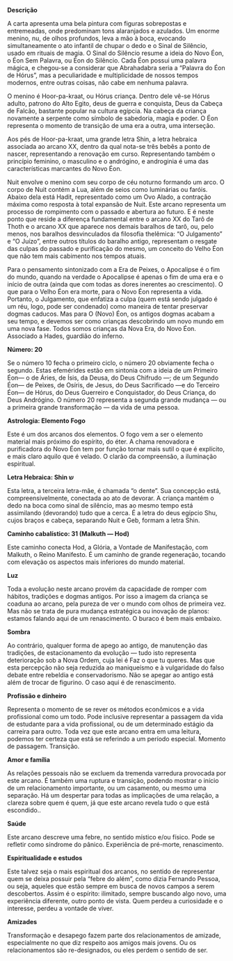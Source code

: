 **Descrição**

A carta apresenta uma bela pintura com figuras sobrepostas e entremeadas, onde
predominam tons alaranjados e azulados. Um enorme menino, nu, de olhos
profundos, leva a mão à boca, evocando simultaneamente o ato infantil de
chupar o dedo e o Sinal de Silêncio, usado em rituais de magia. O Sinal do
Silêncio resume a ideia do Novo Éon, o Éon Sem Palavra, ou Éon do Silêncio.
Cada Éon possui uma palavra mágica, e chegou-se a considerar que Abrahadabra
seria a “Palavra do Éon de Hórus”, mas a peculiaridade e multiplicidade de
nossos tempos modernos, entre outras coisas, não cabe em nenhuma palavra.

O menino é Hoor-pa-kraat, ou Hórus criança. Dentro dele vê-se Hórus adulto,
patrono do Alto Egito, deus de guerra e conquista, Deus da Cabeça de Falcão,
bastante popular na cultura egípcia. Na cabeça da criança novamente a serpente
como símbolo de sabedoria, magia e poder. O Éon representa o momento de
transição de uma era a outra, uma interseção.

Aos pés de Hoor-pa-kraat, uma grande letra Shin, a letra hebraica associada ao
arcano XX, dentro da qual nota-se três bebês a ponto de nascer, representando
a renovação em curso. Representando também o princípio feminino, o masculino e
o andrógino, e androginia é uma das características marcantes do Novo Éon.

Nuit envolve o menino com seu corpo de céu noturno formando um arco. O corpo
de Nuit contém a Lua, além de seios como luminárias ou faróis. Abaixo dela
está Hadit, representado como um Ovo Alado, a contração máxima como resposta à
total expansão de Nuit. Este arcano representa um processo de rompimento com o
passado e abertura ao futuro. E é neste ponto que reside a diferença
fundamental entre o arcano XX do Tarô de Thoth e o arcano XX que aparece nos
demais baralhos de tarô, ou, pelo menos, nos baralhos desvinculados da
filosofia thelêmica: “O Julgamento” e “O Juízo”, entre outros títulos do
baralho antigo, representam o resgate das culpas do passado e purificação do
mesmo, um conceito do Velho Éon que não tem mais cabimento nos tempos atuais.

Para o pensamento sintonizado com a Era de Peixes, o Apocalipse é o fim do
mundo, quando na verdade o Apocalipse é apenas o fim de uma era e o início de
outra (ainda que com todas as dores inerentes ao crescimento). O que para o
Velho Éon era morte, para o Novo Éon representa a vida. Portanto, o
Julgamento, que enfatiza a culpa (quem está sendo julgado é um réu, logo, pode
ser condenado) como maneira de tentar preservar dogmas caducos. Mas para O
(Novo) Éon, os antigos dogmas acabam a seu tempo, e devemos ser como crianças
descobrindo um novo mundo em uma nova fase. Todos somos crianças da Nova Era,
do Novo Éon. Associado a Hades, guardião do inferno.

**Número: 20**

Se o número 10 fecha o primeiro ciclo, o número 20 obviamente fecha o segundo.
Estas efemérides estão em sintonia com a ideia de um Primeiro Éon— o de Áries,
de Ísis, da Deusa, do Deus Chifrudo —; de um Segundo Éon— de Peixes, de
Osíris, de Jesus, do Deus Sacrificado —e do Terceiro Éon— de Hórus, do Deus
Guerreiro e Conquistador, do Deus Criança, do Deus Andrógino. O número 20
representa a segunda grande mudança — ou a primeira grande transformação — da
vida de uma pessoa.

**Astrologia: Elemento Fogo**

Este é um dos arcanos dos elementos. O fogo vem a ser o elemento material mais
próximo do espírito, do éter. A chama renovadora e purificadora do Novo Éon
tem por função tornar mais sutil o que é explícito, e mais claro aquilo que é
velado. O clarão da compreensão, a iluminação espiritual.

**Letra Hebraica: Shin ‫ש** ‬

Esta letra, a terceira letra-mãe, é chamada “o dente”. Sua concepção está,
compreensivelmente, conectada ao ato de devorar. A criança mantém o dedo na
boca como sinal de silêncio, mas ao mesmo tempo está assimilando (devorando)
tudo que a cerca. É a letra do deus egípcio Shu, cujos braços e cabeça,
separando Nuit e Geb, formam a letra Shin.

**Caminho cabalístico: 31 (Malkuth — Hod)**

Este caminho conecta Hod, a Glória, a Vontade de Manifestação, com Malkuth, o
Reino Manifesto. É um caminho de grande regeneração, tocando com elevação os
aspectos mais inferiores do mundo material.

**Luz**

Toda a evolução neste arcano provém da capacidade de romper com hábitos,
tradições e dogmas antigos. Por isso a imagem da criança se coaduna ao arcano,
pela pureza de ver o mundo com olhos de primeira vez. Mas não se trata de pura
mudança estratégica ou inovação de planos: estamos falando aqui de um
renascimento. O buraco é bem mais embaixo.

**Sombra**

Ao contrário, qualquer forma de apego ao antigo, de manutenção das tradições,
de estacionamento da evolução — tudo isto representa deterioração sob a Nova
Ordem, cuja lei é Faz o que tu queres. Mas que esta percepção não seja
reduzida ao maniqueísmo e à vulgaridade do falso debate entre rebeldia e
conservadorismo. Não se apegar ao antigo está além de trocar de figurino. O
caso aqui é de renascimento.

**Profissão e dinheiro**

Representa o momento de se rever os métodos econômicos e a vida profissional
como um todo. Pode inclusive representar a passagem da vida de estudante para
a vida profissional, ou de um determinado estágio da carreira para outro. Toda
vez que este arcano entra em uma leitura, podemos ter certeza que está se
referindo a um período especial. Momento de passagem. Transição.

**Amor e família**

As relações pessoais não se excluem da tremenda varredura provocada por este
arcano. É também uma ruptura e transição, podendo mostrar o início de um
relacionamento importante, ou um casamento, ou mesmo uma separação. Há um
despertar para todas as implicações de uma relação, a clareza sobre quem é
quem, já que este arcano revela tudo o que está escondido..

**Saúde**

Este arcano descreve uma febre, no sentido místico e/ou físico. Pode se
refletir como síndrome do pânico. Experiência de pré-morte, renascimento.

**Espiritualidade e estudos**

Este talvez seja o mais espiritual dos arcanos, no sentido de representar quem
se deixa possuir pela “febre do além”, como dizia Fernando Pessoa, ou seja,
aqueles que estão sempre em busca de novos campos a serem descobertos. Assim é
o espírito: ilimitado, sempre buscando algo novo, uma experiência diferente,
outro ponto de vista. Quem perdeu a curiosidade e o interesse, perdeu a
vontade de viver.

**Amizades**

Transformação e desapego fazem parte dos relacionamentos de amizade,
especialmente no que diz respeito aos amigos mais jovens. Ou os
relacionamentos são re-designados, ou eles perdem o sentido de ser.

